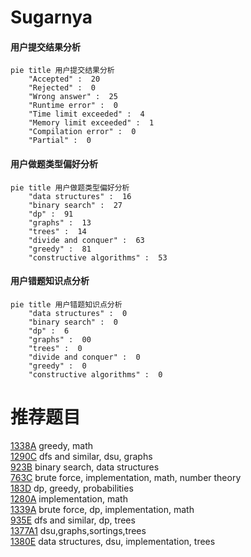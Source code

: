 # Sugarnya

<!-- tabs:start -->



#### **用户提交结果分析**

```mermaid
pie title 用户提交结果分析
    "Accepted" :  20
    "Rejected" :  0
    "Wrong answer" :  25
    "Runtime error" :  0
    "Time limit exceeded" :  4
    "Memory limit exceeded" :  1
    "Compilation error" :  0
    "Partial" :  0
```

#### **用户做题类型偏好分析**

```mermaid
pie title 用户做题类型偏好分析
    "data structures" :  16
    "binary search" :  27
    "dp" :  91
    "graphs" :  13
    "trees" :  14
    "divide and conquer" :  63
    "greedy" :  81
    "constructive algorithms" :  53
```
#### **用户错题知识点分析**

```mermaid
pie title 用户错题知识点分析
    "data structures" :  0
    "binary search" :  0
    "dp" :  6
    "graphs" :  00
    "trees" :  0
    "divide and conquer" :  0
    "greedy" :  0
    "constructive algorithms" :  0
```



<!-- tabs:end -->
# 推荐题目
[1338A](https://codeforces.com/contest/1338/problem/A)		greedy,
                        math		  
[1290C](https://codeforces.com/contest/1290/problem/C)		dfs and similar,
                        dsu,
                        graphs		  
[923B](https://codeforces.com/contest/923/problem/B)		binary search,
                        data structures		  
[763C](https://codeforces.com/contest/763/problem/C)		brute force,
                        implementation,
                        math,
                        number theory		  
[183D](https://codeforces.com/contest/183/problem/D)		dp,
                        greedy,
                        probabilities		  
[1280A](https://codeforces.com/contest/1280/problem/A)		implementation,
                        math		  
[1339A](https://codeforces.com/contest/1339/problem/A)		brute force,
                        dp,
                        implementation,
                        math		  
[935E](https://codeforces.com/contest/935/problem/E)		dfs and similar,
                        dp,
                        trees		  
[1377A1](https://codeforces.com/contest/1377A/problem/1)		dsu,graphs,sortings,trees		  
[1380E](https://codeforces.com/contest/1380/problem/E)		data structures,
                        dsu,
                        implementation,
                        trees		  
